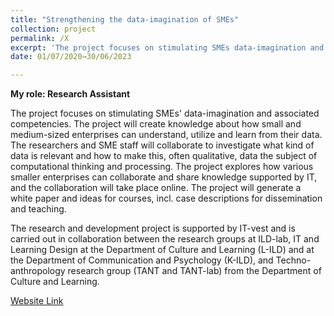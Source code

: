 ```yaml
---
title: "Strengthening the data-imagination of SMEs"
collection: project
permalink: /X
excerpt: 'The project focuses on stimulating SMEs data-imagination and associated competencies.The project will create knowledge about how small and medium-sized enterprises can understand, utilize and learn from their data'
date: 01/07/2020→30/06/2023

---
```


**My role: Research Assistant**

The project focuses on stimulating SMEs' data-imagination and associated competencies. The project will create knowledge about how small and medium-sized enterprises can understand, utilize and learn from their data. The researchers and SME staff will collaborate to investigate what kind of data is relevant and how to make this, often qualitative, data the subject of computational thinking and processing. The project explores how various smaller enterprises can collaborate and share knowledge supported by IT, and the collaboration will take place online. The project will generate a white paper and ideas for courses, incl. case descriptions for dissemination and teaching.

The research and development project is supported by IT-vest and is carried out in collaboration between the research groups at ILD-lab, IT and Learning Design at the Department of Culture and Learning (L-ILD) and at the Department of Communication and Psychology (K-ILD), and Techno-anthropology research group (TANT and TANT-lab) from the Department of Culture and Learning. 

[Website Link](https://vbn.aau.dk/en/projects/styrkelse-af-smvernes-datafantasi)
